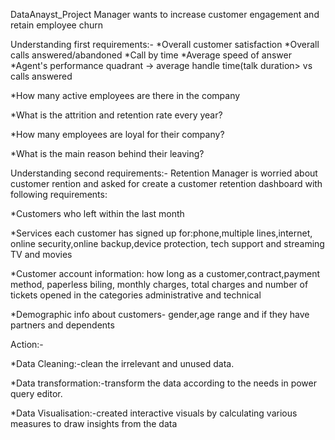 
DataAnayst_Project
Manager wants to increase customer engagement and retain employee churn


Understanding first requirements:-
*Overall customer satisfaction
*Overall calls answered/abandoned
*Call by time
*Average speed of answer
*Agent's performance quadrant -> average handle time(talk duration> vs calls answered

*How many active employees are there in the company

*What is the attrition and retention rate every year?

*How many employees are loyal for their company?

*What is the main reason behind their leaving?

Understanding second requirements:- Retention Manager is worried about customer rention and asked for create a customer retention dashboard with following requirements:

*Customers who left within the last month

*Services each customer has signed up for:phone,multiple lines,internet, online security,online backup,device protection, tech support and streaming TV and movies

*Customer account information: how long as a customer,contract,payment method, paperless biling, monthly charges, total charges and number of tickets opened in the categories administrative and technical

*Demographic info about customers- gender,age range and if they have partners and dependents 

Action:-

*Data Cleaning:-clean the irrelevant and unused data.

*Data transformation:-transform the data according to the needs in power query editor.

*Data Visualisation:-created interactive visuals by calculating various measures to draw insights from the data
